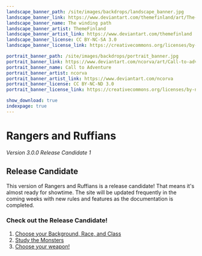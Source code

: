 ```yaml
---
landscape_banner_path: /site/images/backdrops/landscape_banner.jpg
landscape_banner_link: https://www.deviantart.com/themefinland/art/The-winding-path-commission-800945478
landscape_banner_name: The winding path
landscape_banner_artist: ThemeFinland
landscape_banner_artist_link: https://www.deviantart.com/themefinland
landscape_banner_license: CC BY-NC-SA 3.0
landscape_banner_license_link: https://creativecommons.org/licenses/by-nc-sa/3.0/

portrait_banner_path: /site/images/backdrops/portrait_banner.jpg
portrait_banner_link: https://www.deviantart.com/ncorva/art/Call-to-adventure-664775437
portrait_banner_name: Call to Adventure
portrait_banner_artist: ncorva
portrait_banner_artist_link: https://www.deviantart.com/ncorva
portrait_banner_license: CC BY-NC-ND 3.0
portrait_banner_license_link: https://creativecommons.org/licenses/by-nc-nd/3.0/

show_download: true
indexpage: true
---
```

<script type="module">
import {Workbox, messageSW} from 'https://storage.googleapis.com/workbox-cdn/releases/5.1.2/workbox-window.prod.mjs';

function createUIPrompt(opts) {
  if (confirm('Hey, it looks like you have an old version of the RnR site cached. Would you like to update it?')) {
     opts.onAccept()
  }
}

if ('serviceWorker' in navigator) {
  const wb = new Workbox('/service_worker.js');
  console.log("true");
  let registration;

  const showSkipWaitingPrompt = (event) => {
    // `event.wasWaitingBeforeRegister` will be false if this is
    // the first time the updated service worker is waiting.
    // When `event.wasWaitingBeforeRegister` is true, a previously
    // updated service worker is still waiting.
    // You may want to customize the UI prompt accordingly.

    // Assumes your app has some sort of prompt UI element
    // that a user can either accept or reject.
    const prompt = createUIPrompt({
      onAccept: async () => {
        // Assuming the user accepted the update, set up a listener
        // that will reload the page as soon as the previously waiting
        // service worker has taken control.
        wb.addEventListener('controlling', (event) => {
          window.location.reload();
        });

        if (registration && registration.waiting) {
          // Send a message to the waiting service worker,
          // instructing it to activate.
          // Note: for this to work, you have to add a message
          // listener in your service worker. See below.
          messageSW(registration.waiting, {type: 'SKIP_WAITING'});
        }
      },

      onReject: () => {
        prompt.dismiss();
      }
    });
  };

  // Add an event listener to detect when the registered
  // service worker has installed but is waiting to activate.
  wb.addEventListener('waiting', showSkipWaitingPrompt);
  wb.addEventListener('externalwaiting', showSkipWaitingPrompt);

  wb.register().then((r) => registration = r);
}
</script>

# Rangers and Ruffians
_Version 3.0.0 Release Candidate 1_


## Release Candidate
This version of Rangers and Ruffians is a release candidate! That means it's almost ready for showtime. 
The site will be updated frequently in the coming weeks with new rules and features as the documentation is
completed.

### Check out the Release Candidate!
1. [Choose your Background, Race, and Class](/site/pages/GENERATED/Compendium_of_Character_Creation.md)
2. [Study the Monsters](site/pages/GENERATED/Book_of_Known_Beasts.md)
3. [Choose your weapon!](site/pages/GENERATED/Items.md)

<!--
2. [Choose your Spells](site/pages/GENERATED/Tome_of_the_Ancients.md)
3. [Choose your Deity](site/pages/GENERATED/Book_of_Lore.md)
4. [Create your Character Sheet](site/pages/character_sheet.html)
-->

<!--
Run the Game
1. [Read The Rulebook](/site/pages/GENERATED/Rulebook.md)
2. [Study the Monsters](site/pages/GENERATED/Book_of_Known_Beasts.md)
3. [Download Printed Materials](site/pages/GENERATED/Printed_Materials.md)
-->

<!--
Keep up to Date
1. [View the Changelog](site/pages/GENERATED/Changelog.md)
-->
<!--
Work in Progress
1. [Test the Character Creation Helper](site/pages/character_creation_helper_page.html)
2. [Test the Character Store](site/pages/character_store.md)
-->


<!-- ### Why Should You Play Rangers and Ruffians?
* __Good for Beginners__
  * Rangers and Ruffians is a great introduction to the world of tabletop gaming. With a simple to understand
    set of rules and easily scalable difficulty, R&R was designed with new players in mind. To this end, R&R
    boasts simple but scalable core mechanics, while removing the complicated bloat that makes other tabletop
    games daunting for beginners.
* __Cheap to Start__
  * All core rules necessary to play Rangers and Ruffians are housed on this site. This keeps the cost of
    entry low, so that you can start playing almost immediately.
* __Constant Updates__
  * Rangers and Ruffians is a passion project, which is constantly receiving new content including new
    classes, races, rules, and tuning.
 -->
